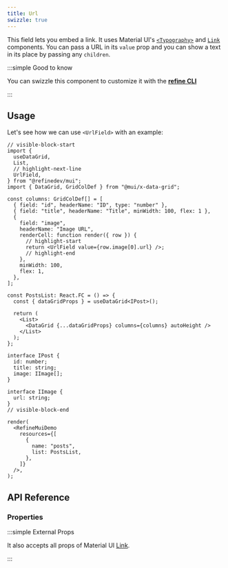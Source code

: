 ```yaml
---
title: Url
swizzle: true
---
```


This field lets you embed a link. It uses Material UI's [`<Typography>`](https://mui.com/material-ui/react-typography/#main-content) and [`Link`](https://mui.com/material-ui/react-link/#main-content) components. You can pass a URL in its `value` prop and you can show a text in its place by passing any `children`.

:::simple Good to know

You can swizzle this component to customize it with the [**refine CLI**](/docs/packages/list-of-packages)

:::

## Usage

Let's see how we can use `<UrlField>` with an example:

```tsx live url=http://localhost:3000/posts previewHeight=340px
// visible-block-start
import {
  useDataGrid,
  List,
  // highlight-next-line
  UrlField,
} from "@refinedev/mui";
import { DataGrid, GridColDef } from "@mui/x-data-grid";

const columns: GridColDef[] = [
  { field: "id", headerName: "ID", type: "number" },
  { field: "title", headerName: "Title", minWidth: 100, flex: 1 },
  {
    field: "image",
    headerName: "Image URL",
    renderCell: function render({ row }) {
      // highlight-start
      return <UrlField value={row.image[0].url} />;
      // highlight-end
    },
    minWidth: 100,
    flex: 1,
  },
];

const PostsList: React.FC = () => {
  const { dataGridProps } = useDataGrid<IPost>();

  return (
    <List>
      <DataGrid {...dataGridProps} columns={columns} autoHeight />
    </List>
  );
};

interface IPost {
  id: number;
  title: string;
  image: IImage[];
}

interface IImage {
  url: string;
}
// visible-block-end

render(
  <RefineMuiDemo
    resources={[
      {
        name: "posts",
        list: PostsList,
      },
    ]}
  />,
);
```

## API Reference

### Properties

<PropsTable module="@refinedev/mui/UrlField" value-description="URL for link to reference to"/>

:::simple External Props

It also accepts all props of Material UI [Link](https://mui.com/material-ui/react-link/#main-content).

:::
